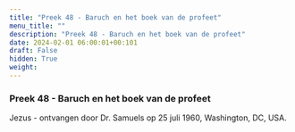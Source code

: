 ```yaml
---
title: "Preek 48 - Baruch en het boek van de profeet"
menu_title: ""
description: "Preek 48 - Baruch en het boek van de profeet"
date: 2024-02-01 06:00:01+00:101
draft: False
hidden: True
weight:
---
```

### Preek 48 - Baruch en het boek van de profeet

Jezus - ontvangen door Dr. Samuels op 25 juli 1960, Washington, DC, USA.
